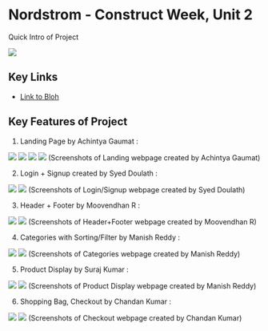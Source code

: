 # Nordstrom - Construct Week, Unit 2

Quick Intro of Project

![](https://raw.githubusercontent.com/vibrantachintya/nordstrom/main/images/nordstrom_intro.gif)

## Key Links
- [Link to Bloh](https://medium.com/@achintyagaumat/nordstrom-website-construct-week-unit-2-920762dd85b6)

## Key Features of Project

1. Landing Page by Achintya Gaumat :

![](https://raw.githubusercontent.com/vibrantachintya/nordstrom/main/images/nordstrom_screenshot_1.png)
![](https://raw.githubusercontent.com/vibrantachintya/nordstrom/main/images/nordstrom_screenshot_2.png)
![](https://raw.githubusercontent.com/vibrantachintya/nordstrom/main/images/nordstrom_screenshot_3.png)
![](https://raw.githubusercontent.com/vibrantachintya/nordstrom/main/images/nordstrom_screenshot_4.png)
(Screenshots of Landing webpage created by Achintya Gaumat)

2. Login + Signup created by Syed Doulath :

![](https://raw.githubusercontent.com/vibrantachintya/nordstrom/main/images/nordstrom_screenshot_5.png)
![](https://raw.githubusercontent.com/vibrantachintya/nordstrom/main/images/nordstrom_screenshot_6.png)
(Screenshots of Login/Signup webpage created by Syed Doulath)


3. Header + Footer by Moovendhan R :

![](https://raw.githubusercontent.com/vibrantachintya/nordstrom/main/images/nordstrom_screenshot_7.png)
![](https://raw.githubusercontent.com/vibrantachintya/nordstrom/main/images/nordstrom_screenshot_8.png)
(Screenshots of Header+Footer webpage created by Moovendhan R)


4. Categories with Sorting/Filter by Manish Reddy :

![](https://raw.githubusercontent.com/vibrantachintya/nordstrom/main/images/nordstrom_screenshot_9.png)
![](https://raw.githubusercontent.com/vibrantachintya/nordstrom/main/images/nordstrom_screenshot_10.png)
(Screenshots of Categories webpage created by Manish Reddy)


5. Product Display by Suraj Kumar :

![](https://raw.githubusercontent.com/vibrantachintya/nordstrom/main/images/nordstrom_screenshot_11.png)
![](https://raw.githubusercontent.com/vibrantachintya/nordstrom/main/images/nordstrom_screenshot_12.png)
(Screenshots of Product Display webpage created by Manish Reddy)

6. Shopping Bag, Checkout by Chandan Kumar :

![](https://raw.githubusercontent.com/vibrantachintya/nordstrom/main/images/nordstrom_screenshot_13.png)
![](https://raw.githubusercontent.com/vibrantachintya/nordstrom/main/images/nordstrom_screenshot_14.png)
(Screenshots of Checkout webpage created by Chandan Kumar)
